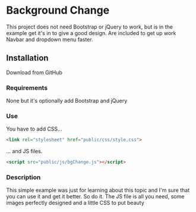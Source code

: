 # Background Change
This project does not need Bootstrap or jQuery to work, but is in the example get it's in to give a good design. Are included to get up work Navbar and dropdown menu faster. 

## Installation
Download from GitHub

### Requirements
None but it's optionally add Bootstrap and jQuery

### Use
You have to add CSS...
```html
<link rel="stylesheet" href="public/css/style.css">
```

... and JS files.
```html
<script src="public/js/bgChange.js"></script>
```

### Description

This simple example was just for learning about this topic and I'm sure that you can use it and get it better. So do it.
The JS file is all you need, some images perfectly designed and a little CSS to put beauty
